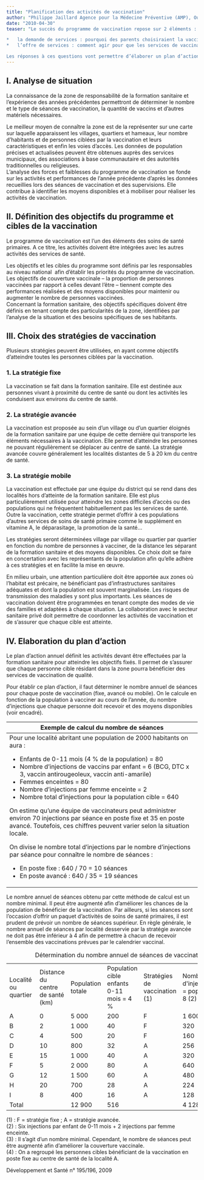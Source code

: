 ```yaml
---
title: "Planification des activités de vaccination"
author: "Philippe Jaillard Agence pour la Médecine Préventive (AMP), Ouogadougou, Birkina Faso  "
date: "2010-04-30"
teaser: "Le succès du programme de vaccination repose sur 2 éléments :

*   la demande de services : pourquoi des parents choisiraient la vaccination comme moyen de protection de leurs enfants contre les maladies ?
*   l’offre de services : comment agir pour que les services de vaccination disposent des personnes compétentes et motivées, des vaccins et matériels de qualité afin de vacciner toutes les personnes concernées au moment souhaité ?

Les réponses à ces questions vont permettre d’élaborer un plan d’action. Celui-ci est l’aboutissement d’une démarche systématique. Il doit être orienté afin que le programme atteigne chaque personne ciblée par la vaccination."
---
```


## I. Analyse de situation

La connaissance de la zone de responsabilité de la formation sanitaire et l’expérience des années précédentes permettront de déterminer le nombre et le type de séances de vaccination, la quantité de vaccins et d’autres matériels nécessaires.

Le meilleur moyen de connaître la zone est de la représenter sur une carte sur laquelle apparaissent les villages, quartiers et hameaux, leur nombre d’habitants et de personnes ciblées par la vaccination et leurs caractéristiques et enfin les voies d’accès. Les données de population précises et actualisées peuvent être obtenues auprès des services municipaux, des associations à base communautaire et des autorités traditionnelles ou religieuses.  
L’analyse des forces et faiblesses du programme de vaccination se fonde sur les activités et performances de l’année précédente d’après les données recueillies lors des séances de vaccination et des supervisions. Elle contribue à identifier les moyens disponibles et à mobiliser pour réaliser les activités de vaccination.

## II. Définition des objectifs du programme et cibles de la vaccination

Le programme de vaccination est l’un des éléments des soins de santé primaires. A ce titre, les activités doivent être intégrées avec les autres activités des services de santé.

Les objectifs et les cibles du programme sont définis par les responsables au niveau national  afin d’établir les priorités du programme de vaccination. Les objectifs de couverture vaccinale – la proportion de personnes vaccinées par rapport à celles devant l’être – tiennent compte des performances réalisées et des moyens disponibles pour maintenir ou augmenter le nombre de personnes vaccinées.  
Concernant la formation sanitaire, des objectifs spécifiques doivent être définis en tenant compte des particularités de la zone, identifiées par l’analyse de la situation et des besoins spécifiques de ses habitants.

## III. Choix des stratégies de vaccination

Plusieurs stratégies peuvent être utilisées, en ayant comme objectifs d’atteindre toutes les personnes ciblées par la vaccination.

### 1. La stratégie fixe

La vaccination se fait dans la formation sanitaire. Elle est destinée aux personnes vivant à proximité du centre de santé ou dont les activités les conduisent aux environs du centre de santé.

### 2. La stratégie avancée

La vaccination est proposée au sein d’un village ou d’un quartier éloignés de la formation sanitaire par une équipe de cette dernière qui transporte les éléments nécessaires à la vaccination. Elle permet d’atteindre les personnes ne pouvant régulièrement se déplacer au centre de santé. La stratégie avancée couvre généralement les localités distantes de 5 à 20 km du centre de santé.

### 3. La stratégie mobile

La vaccination est effectuée par une équipe du district qui se rend dans des localités hors d’atteinte de la formation sanitaire. Elle est plus particulièrement utilisée pour atteindre les zones difficiles d’accès ou des populations qui ne fréquentent habituellement pas les services de santé. Outre la vaccination, cette stratégie permet d’offrir à ces populations d’autres services de soins de santé primaire comme le supplément en vitamine A, le déparasitage, la promotion de la santé…

Les stratégies seront déterminées village par village ou quartier par quartier en fonction du nombre de personnes à vacciner, de la distance les séparant de la formation sanitaire et des moyens disponibles. Ce choix doit se faire en concertation avec les représentants de la population afin qu’elle adhère à ces stratégies et en facilite la mise en œuvre.

En milieu urbain, une attention particulière doit être apportée aux zones où l’habitat est précaire, ne bénéficiant pas d’infrastructures sanitaires adéquates et dont la population est souvent marginalisée. Les risques de transmission des maladies y sont plus importants. Les séances de vaccination doivent être programmées en tenant compte des modes de vie des familles et adaptées à chaque situation. La collaboration avec le secteur sanitaire privé doit permettre de coordonner les activités de vaccination et de s’assurer que chaque cible est atteinte.

## IV. Elaboration du plan d’action

Le plan d’action annuel définit les activités devant être effectuées par la formation sanitaire pour atteindre les objectifs fixés. Il permet de s’assurer que chaque personne cible résidant dans la zone pourra bénéficier des services de vaccination de qualité.

Pour établir ce plan d’action, il faut déterminer le nombre annuel de séances pour chaque poste de vaccination (fixe, avancé ou mobile). On le calcule en fonction de la population à vacciner au cours de l’année, du nombre d’injections que chaque personne doit recevoir et des moyens disponibles (voir encadré).

<table>

<thead>

<tr>

<th scope="col">Exemple de calcul du nombre de séances</th>

</tr>

</thead>

<tbody>

<tr>

<td>Pour une localité abritant une population de 2000 habitants on aura :<ul><li>Enfants de 0-11 mois (4 % de la population) = 80</li><li>Nombre d’injections de vaccins par enfant = 6 (BCG, DTC x 3, vaccin antirougeoleux, vaccin anti-amarile)</li><li>Femmes enceintes = 80</li><li>Nombre d’injections par femme enceinte = 2</li><li>Nombre total d’injections pour la population cible = 640</li></ul>

On estime qu’une équipe de vaccinateurs peut administrer environ 70 injections par séance en poste fixe et 35 en poste avancé. Toutefois, ces chiffres peuvent varier selon la situation locale.

On divise le nombre total d’injections par le nombre d’injections par séance pour connaître le nombre de séances :<ul><li>En poste fixe : 640 / 70 = 10 séances</li><li>En poste avancé : 640 / 35 = 19 séances</li></ul></td>

</tr>

</tbody>

</table>

Le nombre annuel de séances obtenu par cette méthode de calcul est un nombre minimal. Il peut être augmenté afin d’améliorer les chances de la population de bénéficier de la vaccination. Par ailleurs, si les séances sont l’occasion d’offrir un paquet d’activités de soins de santé primaires, il est prudent de prévoir un nombre de séances supérieur. En règle générale, le nombre annuel de séances par localité desservie par la stratégie avancée ne doit pas être inférieur à 4 afin de permettre à chacun de recevoir l’ensemble des vaccinations prévues par le calendrier vaccinal. 

<table>
<caption>Détermination du nombre annuel de séances de vaccination par poste</caption>

<tbody>

<tr>

<td style="width: 65px; ">

Localité   
ou quartier

</td>

<td style="width: 113px; ">Distance du centre  
de santé (km)</td>

<td style="width: 149px; ">Population  
totale</td>

<td>Population  
cible enfants  
0-11 mois = 4 %</td>

<td style="width: 73px; ">Stratégies de vaccination (1)</td>

<td style="width: 88px; ">Nombre  
d'injections/an  
= pop. cible  
x 8 (2)  
 </td>

<td>Nombrede  
séances  
par an (3)</td>

</tr>

<tr>

<td class="rtecenter" style="width: 65px; ">A</td>

<td class="rtecenter" style="width: 113px; ">0</td>

<td class="rtecenter" style="width: 149px; ">5 000</td>

<td class="rtecenter">200</td>

<td class="rtecenter" style="width: 73px; ">F</td>

<td class="rtecenter" style="width: 88px; ">1 600</td>

<td class="rtecenter">28</td>

</tr>

<tr>

<td class="rtecenter" style="width: 65px; ">B</td>

<td class="rtecenter" style="width: 113px; ">2</td>

<td class="rtecenter" style="width: 149px; ">1 000</td>

<td class="rtecenter">40</td>

<td class="rtecenter" style="width: 73px; ">F</td>

<td class="rtecenter" style="width: 88px; ">320</td>

<td class="rtecenter"> </td>

</tr>

<tr>

<td class="rtecenter" style="width: 65px; ">C</td>

<td class="rtecenter" style="width: 113px; ">4</td>

<td class="rtecenter" style="width: 149px; ">500</td>

<td class="rtecenter">20</td>

<td class="rtecenter" style="width: 73px; ">F</td>

<td class="rtecenter" style="width: 88px; ">160</td>

<td class="rtecenter"> </td>

</tr>

<tr>

<td class="rtecenter" style="width: 65px; ">D</td>

<td class="rtecenter" style="width: 113px; ">10</td>

<td class="rtecenter" style="width: 149px; ">800</td>

<td class="rtecenter">32</td>

<td class="rtecenter" style="width: 73px; ">A</td>

<td class="rtecenter" style="width: 88px; ">256</td>

<td class="rtecenter">8</td>

</tr>

<tr>

<td class="rtecenter" style="width: 65px; ">E</td>

<td class="rtecenter" style="width: 113px; ">15</td>

<td class="rtecenter" style="width: 149px; ">1 000</td>

<td class="rtecenter">40</td>

<td class="rtecenter" style="width: 73px; ">A</td>

<td class="rtecenter" style="width: 88px; ">320</td>

<td class="rtecenter">10</td>

</tr>

<tr>

<td class="rtecenter" style="width: 65px; ">F</td>

<td class="rtecenter" style="width: 113px; ">5</td>

<td class="rtecenter" style="width: 149px; ">2 000</td>

<td class="rtecenter">80</td>

<td class="rtecenter" style="width: 73px; ">A</td>

<td class="rtecenter" style="width: 88px; ">640</td>

<td class="rtecenter">19</td>

</tr>

<tr>

<td class="rtecenter" style="width: 65px; ">G</td>

<td class="rtecenter" style="width: 113px; ">12</td>

<td class="rtecenter" style="width: 149px; ">1 500</td>

<td class="rtecenter">60</td>

<td class="rtecenter" style="width: 73px; ">A</td>

<td class="rtecenter" style="width: 88px; ">480</td>

<td class="rtecenter">14</td>

</tr>

<tr>

<td class="rtecenter" style="width: 65px; ">H</td>

<td class="rtecenter" style="width: 113px; ">20</td>

<td class="rtecenter" style="width: 149px; ">700</td>

<td class="rtecenter">28</td>

<td class="rtecenter" style="width: 73px; ">A</td>

<td class="rtecenter" style="width: 88px; ">224</td>

<td class="rtecenter">7</td>

</tr>

<tr>

<td class="rtecenter" style="width: 65px; ">I</td>

<td class="rtecenter" style="width: 113px; ">8</td>

<td class="rtecenter" style="width: 149px; ">400</td>

<td class="rtecenter">16</td>

<td class="rtecenter" style="width: 73px; ">A</td>

<td class="rtecenter" style="width: 88px; ">128</td>

<td class="rtecenter">4</td>

</tr>

<tr>

<td class="rtecenter" style="width: 65px; ">Total</td>

<td class="rtecenter" style="width: 113px; "> </td>

<td class="rtecenter" style="width: 149px; ">12 900</td>

<td class="rtecenter">516</td>

<td class="rtecenter" style="width: 73px; "> </td>

<td class="rtecenter" style="width: 88px; ">4 128</td>

<td class="rtecenter">62</td>

</tr>

</tbody>

</table>

(1) : F = stratégie fixe ; A = stratégie avancée.  
(2) : Six injections par enfant de 0-11 mois + 2 injections par femme enceinte.  
(3) : Il s’agit d’un nombre minimal. Cependant, le nombre de séances peut être augmenté afin d’améliorer la couverture vaccinale.  
(4) : On a regroupé les personnes cibles bénéficiant de la vaccination en poste fixe au centre de santé de la localité A.

Développement et Santé n° 195/196, 2009